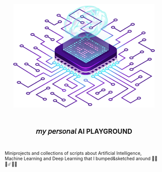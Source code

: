 <br />
<div align="center">
  <img width="450px" src="ai.png" alt="Machine learning vector created by upklyak - www.freepik.com" />
  <p>⠀</p>
  <h2>𝘮𝘺 𝘱𝘦𝘳𝘴𝘰𝘯𝘢𝘭 AI PLAYGROUND</h2>
  <p>⠀</p>
</div>

Miniprojects and collections of scripts about Artificial Intelligence,<br />
Machine Learning and Deep Learning that I bumped&sketched around 🌌🚀✨☄️👩‍🚀

